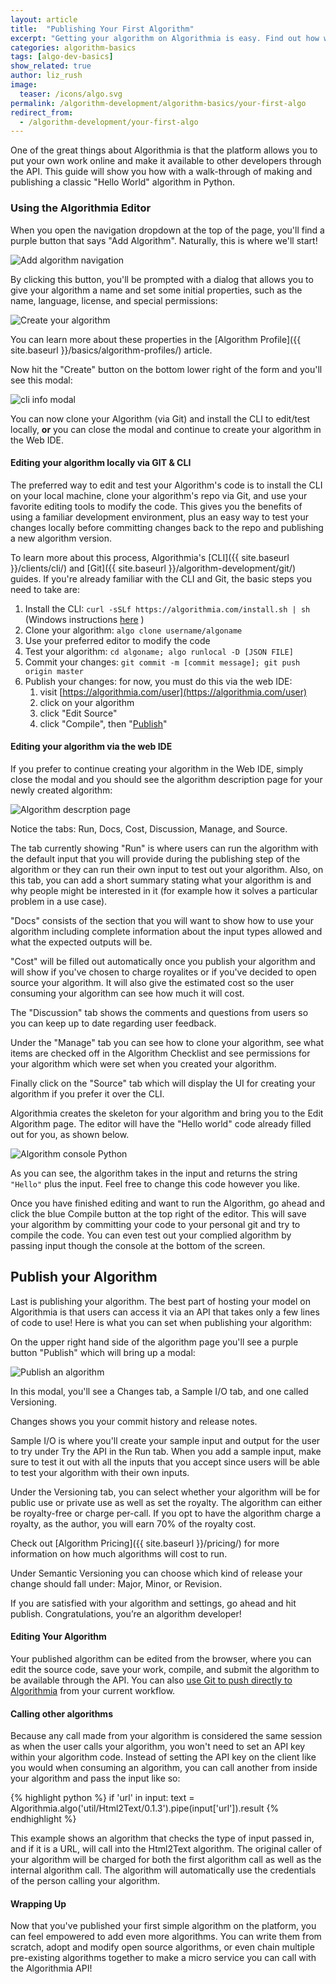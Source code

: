 ```yaml
---
layout: article
title:  "Publishing Your First Algorithm"
excerpt: "Getting your algorithm on Algorithmia is easy. Find out how with this tutorial."
categories: algorithm-basics
tags: [algo-dev-basics]
show_related: true
author: liz_rush
image:
  teaser: /icons/algo.svg
permalink: /algorithm-development/algorithm-basics/your-first-algo
redirect_from:
  - /algorithm-development/your-first-algo
---
```


One of the great things about Algorithmia is that the platform allows you to put your own work online and make it available to other developers through the API. This guide will show you how with a walk-through of making and publishing a classic "Hello World" algorithm in Python.

### Using the Algorithmia Editor

When you open the navigation dropdown at the top of the page, you'll find a purple button that says "Add Algorithm". Naturally, this is where we'll start!

<img src="{{ site.baseurl }}/images/post_images/algo_dev_lang/add_algorithm.png" alt="Add algorithm navigation" class="screenshot img-sm">

By clicking this button, you'll be prompted with a dialog that allows you to give your algorithm a name and set some initial properties, such as the name, language, license, and special permissions:

<img src="{{ site.baseurl }}/images/post_images/model_hosting/create_new_alg_python3.png" alt="Create your algorithm" class="screenshot img-sm">

You can learn more about these properties in the [Algorithm Profile]({{ site.baseurl }}/basics/algorithm-profiles/) article.

Now hit the "Create" button on the bottom lower right of the form and you'll see this modal:

<img src="{{ site.baseurl }}/images/post_images/algo_dev_lang/create-algo-cli.png" alt="cli info modal" class="screenshot">

You can now clone your Algorithm (via Git) and install the CLI to edit/test locally, **or** you can close the modal and continue to create your algorithm in the Web IDE.

#### Editing your algorithm locally via GIT & CLI

The preferred way to edit and test your Algorithm's code is to install the CLI on your local machine, clone your algorithm's repo via Git, and use your favorite editing tools to modify the code. This gives you the benefits of using a familiar development environment, plus an easy way to test your changes locally before committing changes back to the repo and publishing a new algorithm version.

To learn more about this process, Algorithmia's [CLI]({{ site.baseurl }}/clients/cli/) and [Git]({{ site.baseurl }}/algorithm-development/git/) guides. If you're already familiar with the CLI and Git, the basic steps you need to take are:

1. Install the CLI: `curl -sSLf https://algorithmia.com/install.sh | sh` (Windows instructions [here](https://algorithmia.com/developers/clients/cli/#installing-the-algorithmia-cli) )
2. Clone your algorithm: `algo clone username/algoname`
3. Use your preferred editor to modify the code
4. Test your algorithm: `cd algoname; algo runlocal -D [JSON FILE]`
5. Commit your changes: `git commit -m [commit message]; git push origin master`
6. Publish your changes: for now, you must do this via the web IDE:
    1. visit [https://algorithmia.com/user](https://algorithmia.com/user)
    2. click on your algorithm
    3. click "Edit Source"
    4. click "Compile", then "[Publish](#publish-algorithm)"

#### Editing your algorithm via the web IDE

If you prefer to continue creating your algorithm in the Web IDE, simply close the modal and you should see the algorithm description page for your newly created algorithm:

<img src="{{ site.baseurl }}/images/post_images/algo_dev_lang/generic_algorithm_description.png" alt="Algorithm descrption page" class="screenshot">

Notice the tabs: Run, Docs, Cost, Discussion, Manage, and Source.

The tab currently showing "Run" is where users can run the algorithm with the default input that you will provide during the publishing step of the algorithm or they can run their own input to test out your algorithm. Also, on this tab, you can add a short summary stating what your algorithm is and why people might be interested in it (for example how it solves a particular problem in a use case).

"Docs" consists of the section that you will want to show how to use your algorithm including complete information about the input types allowed and what the expected outputs will be.

"Cost" will be filled out automatically once you publish your algorithm and will show if you've chosen to charge royalites or if you've decided to open source your algorithm. It will also give the estimated cost so the user consuming your algorithm can see how much it will cost.

The "Discussion" tab shows the comments and questions from users so you can keep up to date regarding user feedback.

Under the "Manage" tab you can see how to clone your algorithm, see what items are checked off in the Algorithm Checklist and see permissions for your algorithm which were set when you created your algorithm.

Finally click on the "Source" tab which will display the UI for creating your algorithm if you prefer it over the CLI.

Algorithmia creates the skeleton for your algorithm and bring you to the Edit Algorithm page. The editor will have the "Hello world" code already filled out for you, as shown below.

<img src="{{ site.baseurl }}/images/post_images/algo_dev_lang/algorithm_console_python.png" alt="Algorithm console Python" class="screenshot">

As you can see, the algorithm takes in the input and returns the string `"Hello"` plus the input. Feel free to change this code however you like.

Once you have finished editing and want to run the Algorithm, go ahead and click the blue Compile button at the top right of the editor. This will save your algorithm by committing your code to your personal git and try to compile the code. You can even test out your complied algorithm by passing input though the console at the bottom of the screen.

## Publish your Algorithm
Last is publishing your algorithm. The best part of hosting your model on Algorithmia is that users can access it via an API that takes only a few lines of code to use! Here is what you can set when publishing your algorithm:

On the upper right hand side of the algorithm page you'll see a purple button "Publish" which will bring up a modal:

<img src="{{ site.baseurl }}/images/post_images/algo_dev_lang/publish_algorithm.png" alt="Publish an algorithm" class="screenshot img-sm">

In this modal, you'll see a Changes tab, a Sample I/O tab, and one called Versioning.

Changes shows you your commit history and release notes.

Sample I/O is where you'll create your sample input and output for the user to try under Try the API in the Run tab. When you add a sample input, make sure to test it out with all the inputs that you accept since users will be able to test your algorithm with their own inputs.

Under the Versioning tab, you can select whether your algorithm will be for public use or private use as well as set the royalty. The algorithm can either be royalty-free or charge per-call. If you opt to have the algorithm charge a royalty, as the author, you will earn 70% of the royalty cost.

Check out [Algorithm Pricing]({{ site.baseurl }}/pricing/) for more information on how much algorithms will cost to run.

Under Semantic Versioning you can choose which kind of release your change should fall under: Major, Minor, or Revision.

If you are satisfied with your algorithm and settings, go ahead and hit publish. Congratulations, you’re an algorithm developer!

#### Editing Your Algorithm

Your published algorithm can be edited from the browser, where you can edit the source code, save your work, compile, and submit the algorithm to be available through the API.
You can also <a href="{{ site.baseurl }}/algorithm-development/git/">use Git to push directly to Algorithmia</a> from your current workflow.

#### Calling other algorithms

Because any call made from your algorithm is considered the same session as when the user calls your algorithm, you won't need to set an API key within your algorithm code. Instead of setting the API key on the client like you would when consuming an algorithm, you can call another from inside your algorithm and pass the input like so:

{% highlight python %}
if 'url' in input:
  text = Algorithmia.algo('util/Html2Text/0.1.3').pipe(input['url']).result
{% endhighlight %}

This example shows an algorithm that checks the type of input passed in, and if it is a URL, will call into the Html2Text algorithm. The original caller of your algorithm will be charged for both the first algorithm call as well as the internal algorithm call. The algorithm will automatically use the credentials of the person calling your algorithm.

#### Wrapping Up

Now that you've published your first simple algorithm on the platform, you can feel empowered to add even more algorithms. You can write them from scratch, adopt and modify open source algorithms, or even chain multiple pre-existing algorithms together to make a micro service you can call with the Algorithmia API!
